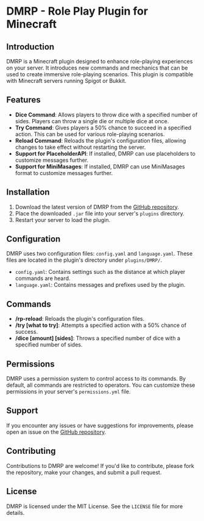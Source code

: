 # DMRP - Role Play Plugin for Minecraft

## Introduction

DMRP is a Minecraft plugin designed to enhance role-playing experiences on your server. It introduces new commands and mechanics that can be used to create immersive role-playing scenarios. This plugin is compatible with Minecraft servers running Spigot or Bukkit.

## Features

- **Dice Command**: Allows players to throw dice with a specified number of sides. Players can throw a single die or multiple dice at once.
- **Try Command**: Gives players a 50% chance to succeed in a specified action. This can be used for various role-playing scenarios.
- **Reload Command**: Reloads the plugin's configuration files, allowing changes to take effect without restarting the server.
- **Support for PlaceholderAPI**: If installed, DMRP can use placeholders to customize messages further.
- **Support for MiniMasages**: If installed, DMRP can use MiniMasages format to customize messages further.

## Installation

1. Download the latest version of DMRP from the [GitHub repository](https://github.com/DublikuntMux/DMRP).
2. Place the downloaded `.jar` file into your server's `plugins` directory.
3. Restart your server to load the plugin.

## Configuration

DMRP uses two configuration files: `config.yaml` and `language.yaml`. These files are located in the plugin's directory under `plugins/DMRP/`.

- `config.yaml`: Contains settings such as the distance at which player commands are heard.
- `language.yaml`: Contains messages and prefixes used by the plugin.

## Commands

- **/rp-reload**: Reloads the plugin's configuration files.
- **/try [what to try]**: Attempts a specified action with a 50% chance of success.
- **/dice [amount] [sides]**: Throws a specified number of dice with a specified number of sides.

## Permissions

DMRP uses a permission system to control access to its commands. By default, all commands are restricted to operators. You can customize these permissions in your server's `permissions.yml` file.

## Support

If you encounter any issues or have suggestions for improvements, please open an issue on the [GitHub repository](https://github.com/DublikuntMux/DMRP/issues).

## Contributing

Contributions to DMRP are welcome! If you'd like to contribute, please fork the repository, make your changes, and submit a pull request.

## License

DMRP is licensed under the MIT License. See the `LICENSE` file for more details.
